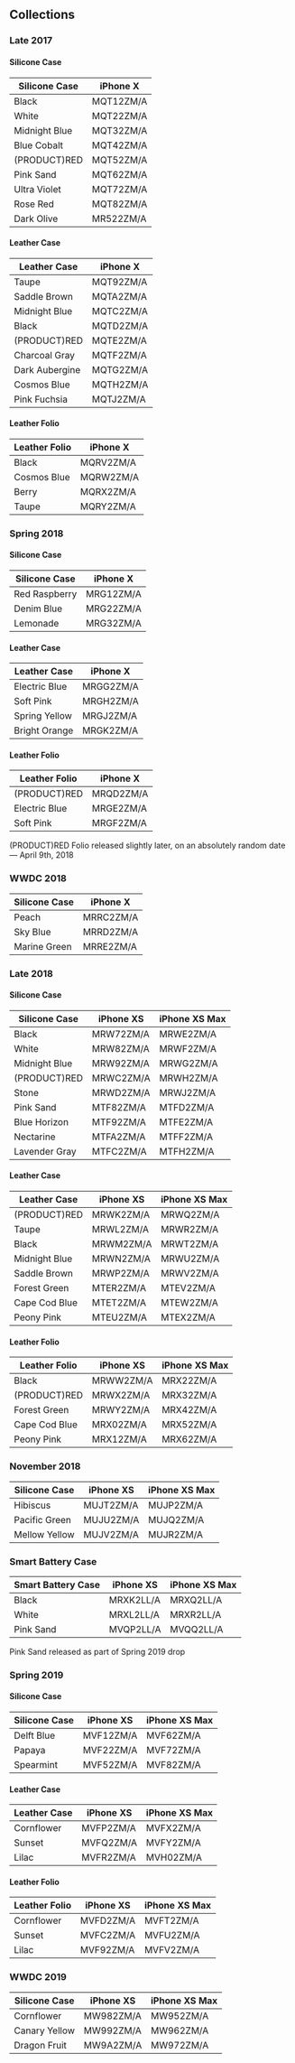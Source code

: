 ## Collections

### Late 2017

#### Silicone Case

| Silicone Case | iPhone X  |
| ------------- | --------- |
| Black         | MQT12ZM/A |
| White         | MQT22ZM/A |
| Midnight Blue | MQT32ZM/A |
| Blue Cobalt   | MQT42ZM/A |
| (PRODUCT)RED  | MQT52ZM/A |
| Pink Sand     | MQT62ZM/A |
| Ultra Violet  | MQT72ZM/A |
| Rose Red      | MQT82ZM/A |
| Dark Olive    | MR522ZM/A |

#### Leather Case

| Leather Case   | iPhone X  |
| -------------- | --------- |
| Taupe          | MQT92ZM/A |
| Saddle Brown   | MQTA2ZM/A |
| Midnight Blue  | MQTC2ZM/A |
| Black          | MQTD2ZM/A |
| (PRODUCT)RED   | MQTE2ZM/A |
| Charcoal Gray  | MQTF2ZM/A |
| Dark Aubergine | MQTG2ZM/A |
| Cosmos Blue    | MQTH2ZM/A |
| Pink Fuchsia   | MQTJ2ZM/A |

#### Leather Folio

| Leather Folio | iPhone X  |
| ------------- | --------- |
| Black         | MQRV2ZM/A |
| Cosmos Blue   | MQRW2ZM/A |
| Berry         | MQRX2ZM/A |
| Taupe         | MQRY2ZM/A |

### Spring 2018

#### Silicone Case

| Silicone Case | iPhone X  |
| ------------- | --------- |
| Red Raspberry | MRG12ZM/A |
| Denim Blue    | MRG22ZM/A |
| Lemonade      | MRG32ZM/A |

#### Leather Case

| Leather Case  | iPhone X  |
| ------------- | --------- |
| Electric Blue | MRGG2ZM/A |
| Soft Pink     | MRGH2ZM/A |
| Spring Yellow | MRGJ2ZM/A |
| Bright Orange | MRGK2ZM/A |

#### Leather Folio

| Leather Folio | iPhone X  |
| ------------- | --------- |
| (PRODUCT)RED  | MRQD2ZM/A |
| Electric Blue | MRGE2ZM/A |
| Soft Pink     | MRGF2ZM/A |

(PRODUCT)RED Folio released slightly later, on an absolutely random date — April 9th, 2018

### WWDC 2018

| Silicone Case | iPhone X  |
| ------------- | --------- |
| Peach         | MRRC2ZM/A |
| Sky Blue      | MRRD2ZM/A |
| Marine Green  | MRRE2ZM/A |

### Late 2018

#### Silicone Case

| Silicone Case | iPhone XS | iPhone XS Max |
| ------------- | --------- | ------------- |
| Black         | MRW72ZM/A | MRWE2ZM/A     |
| White         | MRW82ZM/A | MRWF2ZM/A     |
| Midnight Blue | MRW92ZM/A | MRWG2ZM/A     |
| (PRODUCT)RED  | MRWC2ZM/A | MRWH2ZM/A     |
| Stone         | MRWD2ZM/A | MRWJ2ZM/A     |
| Pink Sand     | MTF82ZM/A | MTFD2ZM/A     |
| Blue Horizon  | MTF92ZM/A | MTFE2ZM/A     |
| Nectarine     | MTFA2ZM/A | MTFF2ZM/A     |
| Lavender Gray | MTFC2ZM/A | MTFH2ZM/A     |

#### Leather Case

| Leather Case  | iPhone XS | iPhone XS Max |
| ------------- | --------- | ------------- |
| (PRODUCT)RED  | MRWK2ZM/A | MRWQ2ZM/A     |
| Taupe         | MRWL2ZM/A | MRWR2ZM/A     |
| Black         | MRWM2ZM/A | MRWT2ZM/A     |
| Midnight Blue | MRWN2ZM/A | MRWU2ZM/A     |
| Saddle Brown  | MRWP2ZM/A | MRWV2ZM/A     |
| Forest Green  | MTER2ZM/A | MTEV2ZM/A     |
| Cape Cod Blue | MTET2ZM/A | MTEW2ZM/A     |
| Peony Pink    | MTEU2ZM/A | MTEX2ZM/A     |

#### Leather Folio

| Leather Folio | iPhone XS | iPhone XS Max |
| ------------- | --------- | ------------- |
| Black         | MRWW2ZM/A | MRX22ZM/A     |
| (PRODUCT)RED  | MRWX2ZM/A | MRX32ZM/A     |
| Forest Green  | MRWY2ZM/A | MRX42ZM/A     |
| Cape Cod Blue | MRX02ZM/A | MRX52ZM/A     |
| Peony Pink    | MRX12ZM/A | MRX62ZM/A     |

### November 2018

| Silicone Case | iPhone XS | iPhone XS Max |
| ------------- | --------- | ------------- |
| Hibiscus      | MUJT2ZM/A | MUJP2ZM/A     |
| Pacific Green | MUJU2ZM/A | MUJQ2ZM/A     |
| Mellow Yellow | MUJV2ZM/A | MUJR2ZM/A     |

### Smart Battery Case

| Smart Battery Case | iPhone XS | iPhone XS Max |
| ------------------ | --------- | ------------- |
| Black              | MRXK2LL/A | MRXQ2LL/A     |
| White              | MRXL2LL/A | MRXR2LL/A     |
| Pink Sand          | MVQP2LL/A | MVQQ2LL/A     |

Pink Sand released as part of Spring 2019 drop

### Spring 2019

#### Silicone Case

| Silicone Case | iPhone XS | iPhone XS Max |
| ------------- | --------- | ------------- |
| Delft Blue    | MVF12ZM/A | MVF62ZM/A     |
| Papaya        | MVF22ZM/A | MVF72ZM/A     |
| Spearmint     | MVF52ZM/A | MVF82ZM/A     |

#### Leather Case

| Leather Case | iPhone XS | iPhone XS Max |
| ------------ | --------- | ------------- |
| Cornflower   | MVFP2ZM/A | MVFX2ZM/A     |
| Sunset       | MVFQ2ZM/A | MVFY2ZM/A     |
| Lilac        | MVFR2ZM/A | MVH02ZM/A     |

#### Leather Folio

| Leather Folio | iPhone XS | iPhone XS Max |
| ------------- | --------- | ------------- |
| Cornflower    | MVFD2ZM/A | MVFT2ZM/A     |
| Sunset        | MVFC2ZM/A | MVFU2ZM/A     |
| Lilac         | MVF92ZM/A | MVFV2ZM/A     |

### WWDC 2019

| Silicone Case | iPhone XS | iPhone XS Max |
| ------------- | --------- | ------------- |
| Cornflower    | MW982ZM/A | MW952ZM/A     |
| Canary Yellow | MW992ZM/A | MW962ZM/A     |
| Dragon Fruit  | MW9A2ZM/A | MW972ZM/A     |
